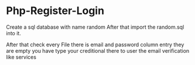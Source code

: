 # Php-Register-Login
Create a sql database with name random After that import the random.sql into it.


After that check every File there is email and password column entry they are empty you have type your creditional there to user the email verification like services
